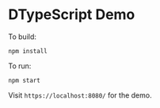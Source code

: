 # DTypeScript Demo

To build:

`npm install`

To run:

`npm start`

Visit `https://localhost:8080/` for the demo.
